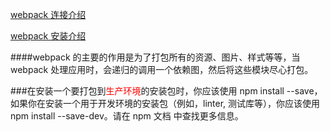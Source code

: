 [webpack 连接介绍](https://www.webpackjs.com/concepts/)

[webpack 安装介绍](https://www.webpackjs.com/guides/)

####webpack 的主要的作用是为了打包所有的资源、图片、样式等等，当 webpack 处理应用时，会递归的调用一个依赖图，然后将这些模块尽心打包。

###在安装一个要打包到<span style='color:red'>生产环境</span>的安装包时，你应该使用 npm install --save，如果你在安装一个用于开发环境的安装包（例如，linter, 测试库等），你应该使用 npm install --save-dev。请在 npm 文档 中查找更多信息。
